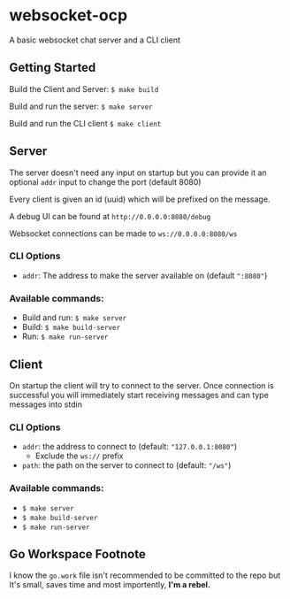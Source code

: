 # websocket-ocp
A basic websocket chat server and a CLI client

## Getting Started

Build the Client and Server:
`$ make build`

Build and run the server:
`$ make server`

Build and run the CLI client
`$ make client`

## Server
The server doesn't need any input on startup but you can provide it an optional `addr` input to change the port (default 8080)

Every client is given an id (uuid) which will be prefixed on the message.

A debug UI can be found at `http://0.0.0.0:8080/debug`

Websocket connections can be made to `ws://0.0.0.0:8080/ws`

### CLI Options
- `addr`: The address to make the server available on (default `":8080"`)
### Available commands:
- Build and run: `$ make server`
- Build: `$ make build-server`
- Run: `$ make run-server`

## Client
On startup the client will try to connect to the server. Once connection is successful you will immediately start receiving messages and can type messages into stdin

### CLI Options
- `addr`: the address to connect to (default: `"127.0.0.1:8080"`)
    - Exclude the `ws://` prefix
- `path`: the path on the server to connect to (default: `"/ws"`)

### Available commands:
- `$ make server`
- `$ make build-server`
- `$ make run-server`

## Go Workspace Footnote
I know the `go.work` file isn't recommended to be committed to the repo but It's small, saves time and most importently, **I'm a rebel.**